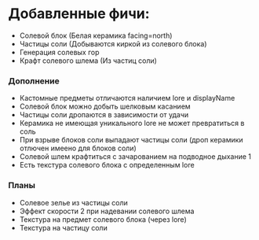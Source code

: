 # Добавленные фичи:

- Солевой блок (Белая керамика facing=north)
- Частицы соли (Добываются киркой из солевого блока)
- Генерация солевых гор
- Крафт солевого шлема (Из частиц соли)

### Дополнение
- Кастомные предметы отличаются наличием lore и displayName
- Солевой блок можно добыть шелковым касанием
- Частицы соли дропаются в зависимости от удачи
- Керамика не имеющая уникального lore не может превратиться в соль
- При взрыве блоков соли выпадают частицы соли (дроп керамики отлючен имеено для блоков соли)
- Солевой шлем крафтиться с зачарованием на подводное дыхание 1
- Есть текстура солевого блока с определенным lore

### Планы
- Солевое зелье из частицы соли
- Эффект скорости 2 при надевании солевого шлема
- Текстура на предмет солевого блока (через lore)
- Текстура на частицу соли
